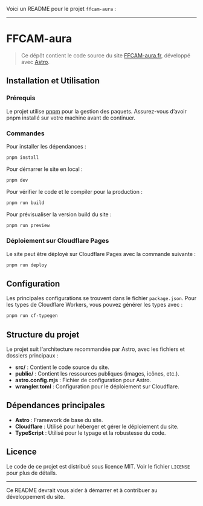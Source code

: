 Voici un README pour le projet `ffcam-aura` :

---

# FFCAM-aura

> Ce dépôt contient le code source du site [FFCAM-aura.fr](https://ffcam-aura.fr), développé avec [Astro](https://astro.build/).

## Installation et Utilisation

### Prérequis
Le projet utilise [pnpm](https://pnpm.io/) pour la gestion des paquets. Assurez-vous d’avoir pnpm installé sur votre machine avant de continuer.

### Commandes

Pour installer les dépendances :
```sh
pnpm install
```

Pour démarrer le site en local :
```sh
pnpm dev
```

Pour vérifier le code et le compiler pour la production :
```sh
pnpm run build
```

Pour prévisualiser la version build du site :
```sh
pnpm run preview
```

### Déploiement sur Cloudflare Pages

Le site peut être déployé sur Cloudflare Pages avec la commande suivante :
```sh
pnpm run deploy
```

## Configuration

Les principales configurations se trouvent dans le fichier `package.json`. Pour les types de Cloudflare Workers, vous pouvez générer les types avec :
```sh
pnpm run cf-typegen
```

## Structure du projet

Le projet suit l'architecture recommandée par Astro, avec les fichiers et dossiers principaux :

- **src/** : Contient le code source du site.
- **public/** : Contient les ressources publiques (images, icônes, etc.).
- **astro.config.mjs** : Fichier de configuration pour Astro.
- **wrangler.toml** : Configuration pour le déploiement sur Cloudflare.

## Dépendances principales

- **Astro** : Framework de base du site.
- **Cloudflare** : Utilisé pour héberger et gérer le déploiement du site.
- **TypeScript** : Utilisé pour le typage et la robustesse du code.

## Licence

Le code de ce projet est distribué sous licence MIT. Voir le fichier `LICENSE` pour plus de détails.

---

Ce README devrait vous aider à démarrer et à contribuer au développement du site.